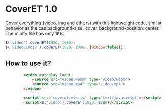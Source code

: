 CoverET 1.0
===========
Cover everything (video, img and others) with this lightweight code, similar behavior as the css background-size: cover, background-position: center.
The minify file has only 1KB. 

```js
$('video').coverET(1920, 1080);
$('video.indiv').coverET(1920, 1080, {window:false});
```

How to use it?
--------------
```html
        <video autoplay loop>
            <source src="video.webm" type="video/webm">
            <source src="video.mp4" type="video/mp4">
        </video>

        <script src='coveret.min.js' type='text/javascript'></script>
        <script>$('video').coverET(1920, 1080);</script>
 ```